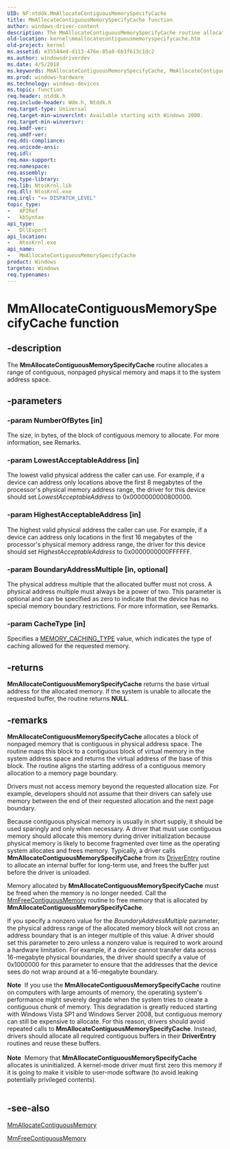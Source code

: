 ```yaml
---
UID: NF:ntddk.MmAllocateContiguousMemorySpecifyCache
title: MmAllocateContiguousMemorySpecifyCache function
author: windows-driver-content
description: The MmAllocateContiguousMemorySpecifyCache routine allocates a range of contiguous, nonpaged physical memory and maps it to the system address space.
old-location: kernel\mmallocatecontiguousmemoryspecifycache.htm
old-project: kernel
ms.assetid: e35544ed-d113-476e-85a8-6b3f613c1dc2
ms.author: windowsdriverdev
ms.date: 4/5/2018
ms.keywords: MmAllocateContiguousMemorySpecifyCache, MmAllocateContiguousMemorySpecifyCache routine [Kernel-Mode Driver Architecture], k106_764af538-9f9b-432b-af6a-4a6b7addd95d.xml, kernel.mmallocatecontiguousmemoryspecifycache, wdm/MmAllocateContiguousMemorySpecifyCache
ms.prod: windows-hardware
ms.technology: windows-devices
ms.topic: function
req.header: ntddk.h
req.include-header: Wdm.h, Ntddk.h
req.target-type: Universal
req.target-min-winverclnt: Available starting with Windows 2000.
req.target-min-winversvr: 
req.kmdf-ver: 
req.umdf-ver: 
req.ddi-compliance: 
req.unicode-ansi: 
req.idl: 
req.max-support: 
req.namespace: 
req.assembly: 
req.type-library: 
req.lib: NtosKrnl.lib
req.dll: NtosKrnl.exe
req.irql: "<= DISPATCH_LEVEL"
topic_type:
-	APIRef
-	kbSyntax
api_type:
-	DllExport
api_location:
-	NtosKrnl.exe
api_name:
-	MmAllocateContiguousMemorySpecifyCache
product: Windows
targetos: Windows
req.typenames: 
---
```


# MmAllocateContiguousMemorySpecifyCache function


## -description


The <b>MmAllocateContiguousMemorySpecifyCache</b> routine allocates a range of contiguous, nonpaged physical memory and maps it to the system address space.


## -parameters




### -param NumberOfBytes [in]

The size, in bytes, of the block of contiguous memory to allocate. For more information, see Remarks.


### -param LowestAcceptableAddress [in]

The lowest valid physical address the caller can use. For example, if a device can address only locations above the first 8 megabytes of the processor's physical memory address range, the driver for this device  should set <i>LowestAcceptableAddress</i> to 0x0000000000800000.


### -param HighestAcceptableAddress [in]

The highest valid physical address the caller can use. For example, if a device can address only locations in the first 16 megabytes of the processor's physical memory address range, the driver for this device should set <i>HighestAcceptableAddress</i> to 0x0000000000FFFFFF.


### -param BoundaryAddressMultiple [in, optional]

The physical address multiple that the allocated buffer must not cross. A physical address multiple must always be a power of two. This parameter is optional and can be specified as zero to indicate that the device has no special memory boundary restrictions. For more information, see Remarks.


### -param CacheType [in]

Specifies a <a href="https://msdn.microsoft.com/library/windows/hardware/ff554430">MEMORY_CACHING_TYPE</a> value, which indicates the type of caching allowed for the requested memory.


## -returns



<b>MmAllocateContiguousMemorySpecifyCache</b> returns the base virtual address for the allocated memory. If the system is unable to allocate the requested buffer, the routine returns <b>NULL</b>.




## -remarks



<b>MmAllocateContiguousMemorySpecifyCache</b> allocates a block of nonpaged memory that is contiguous in physical address space. The routine maps this block to a contiguous block of virtual memory in the system address space and returns the virtual address of the base of this block. The routine aligns the starting address of a contiguous memory allocation to a memory page boundary.

Drivers must not access memory beyond the requested allocation size. For example, developers should not assume that their drivers can safely use memory between the end of their requested allocation and the next page boundary.

Because contiguous physical memory is usually in short supply, it should be used sparingly and only when necessary. A driver that must use contiguous memory should allocate this memory during driver initialization because physical memory is likely to become fragmented over time as the operating system allocates and frees memory. Typically, a driver calls <b>MmAllocateContiguousMemorySpecifyCache</b> from its <a href="https://msdn.microsoft.com/library/windows/hardware/ff552644">DriverEntry</a> routine to allocate an internal buffer for long-term use, and frees the buffer just before the driver is unloaded.

Memory allocated by <b>MmAllocateContiguousMemorySpecifyCache</b> must be freed when the memory is no longer needed. Call the <a href="https://msdn.microsoft.com/library/windows/hardware/ff554503">MmFreeContiguousMemory</a> routine to free memory that is allocated by <b>MmAllocateContiguousMemorySpecifyCache</b>.

If you specify a nonzero value for the <i>BoundaryAddressMultiple</i> parameter, the physical address range of the allocated memory block will not cross an address boundary that is an integer multiple of this value. A driver should set this parameter to zero unless a nonzero value is required to work around a hardware limitation. For example, if a device cannot transfer data across 16-megabyte physical boundaries, the driver should specify a value of 0x1000000 for this parameter to ensure that the addresses that the device sees do not wrap around at a 16-megabyte boundary.

<div class="alert"><b>Note</b>  If you use the <b>MmAllocateContiguousMemorySpecifyCache</b> routine on computers with large amounts of memory, the operating system's performance might severely degrade when the system tries to create a contiguous chunk of memory. This degradation is greatly reduced starting with Windows Vista SP1 and Windows Server 2008, but contiguous memory can still be expensive to allocate. For this reason, drivers should avoid repeated calls to <b>MmAllocateContiguousMemorySpecifyCache</b>. Instead, drivers should allocate all required contiguous buffers in their <b>DriverEntry</b> routines and reuse these buffers.</div>
<div> </div>
<div class="alert"><b>Note</b>  Memory that <b>MmAllocateContiguousMemorySpecifyCache</b> allocates is uninitialized. A kernel-mode driver must first zero this memory if it is going to make it visible to user-mode software (to avoid leaking potentially privileged contents).</div>
<div> </div>



## -see-also




<a href="https://msdn.microsoft.com/library/windows/hardware/ff554460">MmAllocateContiguousMemory</a>



<a href="https://msdn.microsoft.com/library/windows/hardware/ff554503">MmFreeContiguousMemory</a>
 

 

